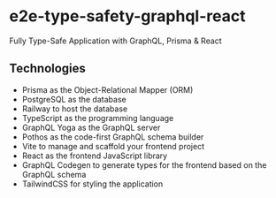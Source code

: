 # e2e-type-safety-graphql-react
Fully Type-Safe Application with GraphQL, Prisma & React

## Technologies
- Prisma as the Object-Relational Mapper (ORM)
- PostgreSQL as the database
- Railway to host the database
- TypeScript as the programming language
- GraphQL Yoga as the GraphQL server
- Pothos as the code-first GraphQL schema builder
- Vite to manage and scaffold your frontend project
- React as the frontend JavaScript library
- GraphQL Codegen to generate types for the frontend based on the GraphQL schema
- TailwindCSS for styling the application


